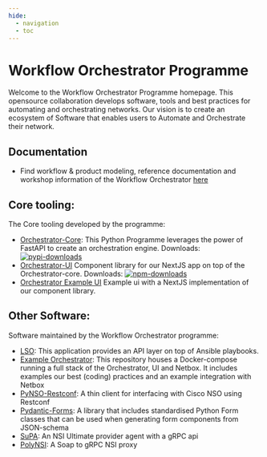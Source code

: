 ```yaml
---
hide:
  - navigation
  - toc
---
```

# Workflow Orchestrator Programme
Welcome to the Workflow Orchestrator Programme homepage. This opensource collaboration develops software, tools and best practices for automating and orchestrating networks. Our vision is to create an ecosystem of Software that enables users to Automate and Orchestrate their network.

## Documentation
- Find workflow & product modeling, reference documentation and workshop information of the Workflow Orchestrator [here](https://workfloworchestrator.org/orchestrator-core)


## Core tooling:
The Core tooling developed by the programme:

- [Orchestrator-Core](https://github.com/workfloworchestrator/orchestrator-core): This Python Programme leverages the power of FastAPI to create an orchestration engine. Downloads: 
[![pypi-downloads](https://static.pepy.tech/badge/orchestrator-core)](https://pepy.tech/project/orchestrator-core)
- [Orchestrator-UI](https://github.com/workfloworchestrator/orchestrator-ui-library) Component library for our NextJS 
app on top of the Orchestrator-core. Downloads: 
[![npm-downloads](https://img.shields.io/npm/dt/%40orchestrator-ui%2Forchestrator-ui-components)](https://github.com/workfloworchestrator/orchestrator-ui-library)
- [Orchestrator Example UI](https://github.com/workfloworchestrator/example-orchestrator-ui/) Example ui with a NextJS 
implementation of our component library. 

## Other Software:
Software maintained by the Workflow Orchestrator programme:

- [LSO](https://workfloworchestrator.org/lso): This application provides an API layer on top of Ansible playbooks.
- [Example Orchestrator](https://github.com/workfloworchestrator/example-orchestrator): This repository houses a 
Docker-compose running a full stack of the Orchestrator, UI and Netbox. It includes examples our best (coding) practices
and an example integration with Netbox
- [PyNSO-Restconf](https://workfloworchestrator.org/pynso-restconf): A thin client for interfacing with Cisco NSO using 
Restconf
- [Pydantic-Forms](https://github.com/workfloworchestrator/pydantic-forms): A library that includes standardised Python 
Form classes that can be used when generating form components from JSON-schema
- [SuPA](https://workfloworchestrator.org/supa): An NSI Ultimate provider agent with a gRPC api
- [PolyNSI](https://github.com/workfloworchestrator/polynsi): A Soap to gRPC NSI proxy